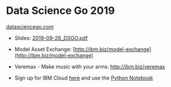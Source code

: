 # Data Science Go 2019

[datasciencego.com](datasciencego.com)

- Slides: [2019-09-28_DSGO.pdf](2019-09-28_DSGO.pdf)

- Model Asset Exchange: [http://ibm.biz/model-exchange](http://ibm.biz/model-exchange)

- Veremax - Make music with your arms: http://ibm.biz/veremax

- Sign up for IBM Cloud [here](ibm.biz/max-cloud) and use the [Python Notebook](http://ibm.biz/max-notebook)
